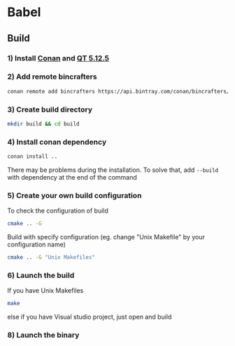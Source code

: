 # Babel

## Build

### 1) Install [Conan](https://conan.io) and [QT 5.12.5](https://wiki.qt.io/Special:Search/Install_Qt_5)

### 2) Add remote bincrafters
```bash
conan remote add bincrafters https://api.bintray.com/conan/bincrafters/public-conan
```

### 3) Create build directory
```bash
mkdir build && cd build
```

### 4) Install conan dependency
```bash
conan install ..
```

There may be problems during the installation. To solve that, add  ```--build``` with dependency at the end of the command

### 5) Create your own build configuration
To check the configuration of build
```bash
cmake .. -G
```
Build with specify configuration (eg. change "Unix Makefile" by your configuration name)
```bash
cmake .. -G "Unix Makefiles"
```

### 6) Launch the build
If you have Unix Makefiles
```bash
make
```
else if you have Visual studio project, just open and build

### 8) Launch the binary
